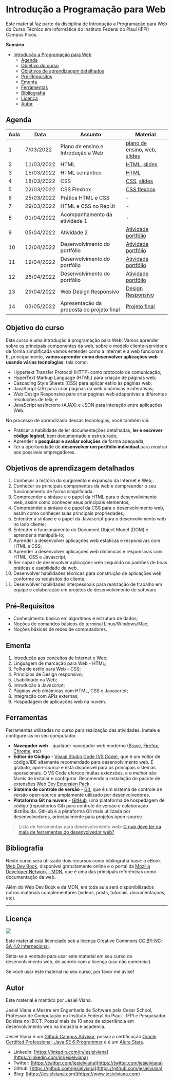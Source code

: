 # Introdução a Programação para Web

Este material faz parte da disciplina de Introdução a Programação para Web do Curso Técnico em Informática do Instituto Federal do Piauí (IFPI) Campus Picos.

**Sumário**
- [Introdução a Programação para Web](#introdução-a-programação-para-web)
  - [Agenda](#agenda)
  - [Objetivo do curso](#objetivo-do-curso)
  - [Objetivos de aprendizagem detalhados](#objetivos-de-aprendizagem-detalhados)
  - [Pré-Requisitos](#pré-requisitos)
  - [Ementa](#ementa)
  - [Ferramentas](#ferramentas)
  - [Bibliografia](#bibliografia)
  - [Licença](#licença)
  - [Autor](#autor)

## Agenda 
| Aula | Data       | Assunto                                   | Material                                                                                                            |
| ---- | ---------- | ----------------------------------------- | ------------------------------------------------------------------------------------------------------------------- |
| 1    | 7/03/2022  | Plano de ensino e Introdução a Web        | [plano de ensino](slides/1-plano-de-ensino.md), [web](https://bit.ly/3txtwkw), [slides](slides/2-introducao-web.md) |
| 2    | 11/03/2022 | HTML                                      | [HTML](https://webdev.jesielviana.com/frontend/html), [slides](slides/3-html.md)                                    |
| 3    | 15/03/2022 | HTML semântico                            | [HTML](https://webdev.jesielviana.com/frontend/html)                                                                |
| 4    | 18/03/2022 | CSS                                       | [CSS](https://webdev.jesielviana.com/frontend/css), [slides](slides/4-css.md)                                       |
| 5    | 22/03/2022 | CSS Flexbox                               | [CSS flexbox](https://origamid.com/projetos/flexbox-guia-completo/)                                                 |
| 6    | 25/03/2022 | Prática HTML e CSS                        | -                                                                                                                   |
| 7    | 29/03/2022 | HTML e CSS no Repl.it                     | -                                                                                                                   |
| 8    | 01/04/2022 | Acompanhamento da atividade 1             | -                                                                                                                   |
| 9    | 05/04/2022 | Atividade 2                               | [Atividade portfólio](atividades/portifolio.md)                                                                     |
| 10   | 12/04/2022 | Desenvolvimento do portfólio              | [Atividade portfólio](atividades/portifolio.md)                                                                     |
| 11   | 19/04/2022 | Desenvolvimento do portfólio              | [Atividade portfólio](atividades/portifolio.md)                                                                     |
| 12   | 26/04/2022 | Desenvolvimento do portfólio              | [Atividade portfólio](atividades/portifolio.md)                                                                     |
| 13   | 29/04/2022 | Web Design Responsivo                     | [Design Responsivo](https://webdev.jesielviana.com/frontend/web-design-responsivo)                                  |
| 14   | 03/05/2022 | Apresentação da proposta do projeto final | [Projeto final](atividades/projeto-final.md)                                                                        |



## Objetivo do curso

Este curso é uma introdução à programação para Web. Vamos aprender sobre os principais componentes da web, sobre o modelo cliente-servidor e de forma simplificada vamos entender como a internet e a web funcionam. E, principalmente, **vamos aprender como desenvolver aplicações web usando várias tecnologias**, tais como:

- Hypertext Transfer Protocol (HTTP) como protocolo de comunicação;
- HyperText Markup Language (HTML) para criação de páginas web;
- Cascading Style Sheets (CSS) para aplicar estilo às páginas web;
- JavaScript (JS) para criar páginas da web dinâmicas e interativas;
- Web Design Responsivo para criar páginas web adaptativas a diferentes resoluções de tela; e
- JavaScript assíncrono (AJAX) e JSON para interação entre aplicações Web.

No processo de aprendizado dessas tecnologias, você também vai:

- Praticar a habilidade de ler documentações detalhadas, **ler e escrever código legível**, bem documentado e estruturado;
- Aprender a **pesquisar e avaliar soluções** de forma adequada;
- Ter a oportunidade de **desenvolver um portfólio individual** para mostrar aos possíveis empregadores.

## Objetivos de aprendizagem detalhados

1. Conhecer a história do surgimento e expansão da Internet e Web;.
1. Conhecer os principais componentes da web e compreender o seu funcionamento de forma simplificada.
1. Compreender a sintaxe e o papel da HTML para o desenvolvimento web, assim como conhecer seus principais elementos;
1. Compreender a sintaxe e o papel da CSS para o desenvolvimento web, assim como conhecer suas principais propriedades;
1. Entender a sintaxe e o papel da Javascript para o desenvolvimento web no lado cliente;
1. Entender o funcionamento do Document Object Model (DOM) e aprender a manipulá-lo;
1. Aprender a desenvolver aplicações web estáticas e responsivas com HTML e CSS;
1. Aprender a desenvolver aplicações web dinâmicas e responsivas com HTML, CSS e Javascript;
1. Ser capaz de desenvolver aplicações web seguindo os padrões de boas práticas e usabilidade da web.
1. Desenvolver habilidades técnicas para construção de aplicações web conforme os requisitos do cliente;
1. Desenvolver habilidades interpessoais para realização de trabalho em equipe e colaboração em projetos de desenvolvimento de software.

## Pré-Requisitos

* Conhecimento básico em algoritmos e estrutura de dados;
* Noções de comandos básicos do terminal Linux/Windows/Mac;
* Noções básicas de redes de computadores.

## Ementa

1. Introdução aos conceitos de Internet e Web;
2. Linguagem de marcação para Web - HTML;
3. Folha de estilo para Web - CSS;
4. Princípios de Design responsivo;
5. Usabilidade na Web;
6. Introdução à Javascript;
7. Páginas web dinâmicas com HTML, CSS e Javascript;
8. Integração com APIs externas;
9.  Hospadagem de aplicações web na nuvem.

## Ferramentas 

Ferramentas utilizadas no curso para realização das atividades. Instale e configure-as no seu computador.

* **Navegador web** - qualquer navegador web moderno ([Brave](https://brave.com), [Firefox](https://www.mozilla.org/en-US/firefox/new/), [Chrome](https://www.google.com/chrome/), etc)
* **Editor de Código** - [Visual Studio Code (VS Code)](https://code.visualstudio.com), que é um editor de código/IDE altamente recomendado para desenvolvimento web. É gratuito, _open-source_ e está disponível para os principais sistemas operacionais. O VS Code oferece muitas extensões, e o melhor são fáceis de instalar e configurar. Recomendo a instalação do pacote de extensões [Web Dev Extension Pack](https://marketplace.visualstudio.com/items?itemName=jesielviana.web-dev-extension-pack)
* **Sistema de controle de versão** - [Git](https://git-scm.com), que é um sistema de controle de versão open-source amplamente utilizado por desenvolvedores.
* **Plataforma Git na nuvem** - [GitHub](https://github.com), uma plataforma de hospedagem de código (repositórios Git) para controle de versão e colaboração distribuída. GitHub é a plataforma Git mais utilizada por desenvolvedores, principalmente para projetos open-source.

> Lista de ferramentas para desenvolvimento web: [O que deve ter na mala de ferramentas do desenvolvedor web?](https://jesielviana.com/blog/web-dev-tools)

## Bibliografia

Neste curso será utilizado dois recursos como bibliografia base: o eBook [Web Dev Book](https://webdev.jesielviana.com), disponível gratuitamente online e o portal da [Mozilla Developer Network - MDN](https://developer.mozilla.org/pt-BR/), que é uma das principais referências como documentação da web.

Além do Web Dev Book e da MDN, em toda aula será disponibilizados outros materiais complementares (vídeos, posts, tutoriais, documentações, etc). 

---

## Licença

![](https://licensebuttons.net/l/by-nc-sa/4.0/88x31.png)

Este material está licenciado sob a licença Creative Commons [CC BY-NC-SA 4.0 Internacional](https://creativecommons.org/licenses/by-nc-sa/4.0/deed.pt_BR).

Sinta-se à vontade para usar este material em seu curso de desenvolvimento web, de acordo com a licença (uso não comercial).

Se você usar este material no seu curso, por favor me avise!

## Autor

Este material é mantido por Jesiel Viana.

Jesiel Viana é Mestre em Engenharia de Software pela Cesar School, Professor de Computação no Instituto Federal do Piauí - IFPI e Pesquisador Bolsista no IBICT. Possui mais de 10 anos de experiência em desenvolvimento web na indústria e academia. 

Jesiel Viana é um [Github Campus Advisor](https://education.github.com/teachers/advisors), possui a certificação [Oracle Certified Professional, Java SE 6 Programmer](https://www.credly.com/badges/b53a6b6d-baae-4fa3-88d6-1550d33e1e0a/public_url) e é um [Alura Stars](https://www.alura.com.br/stars).
* Linkedin: [https://linkedin.com/in/jesielviana](https://linkedin.com/in/jesielviana)
* Twitter: [https://twitter.com/jesielviana](https://twitter.com/jesielviana)
* Github: [https://github.com/jesielviana](https://github.com/jesielviana)
* Blog:  [https://jesielviana.com](https://www.jesielviana.com)
